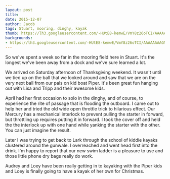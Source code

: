 ```yaml
---
layout: post
title:
date: 2015-12-07
author: Jacob
tags: Stuart, mooring, dinghy, kayak
thumb: https://lh3.googleusercontent.com/-HUtE8-kemwE/VmY8z26oTCI/AAAAAAAAGMY/NX01Hlboi4o/s640/blogger-image--1645245359.jpg
backgrounds:
- https://lh3.googleusercontent.com/-HUtE8-kemwE/VmY8z26oTCI/AAAAAAAAGMY/NX01Hlboi4o/s640/blogger-image--1645245359.jpg
---
```


So we've spent a week so far in the mooring field here in Stuart.  It's the longest we've been away from a dock and we've sure learned a lot.  

We arrived on Saturday afternoon of Thanksgiving weekend.  It wasn't until we tied up on the ball that we looked around and saw that we are on the very next ball from our pals on kid boat Piper.  It's been great fun hanging out with Lisa and Tripp and their awesome kids.

April had her first occasion to solo in the dinghy, and of course, to experience the rite of passage that is flooding the outboard.  I came out to help her and tried the old wide open throttle trick to hilarious effect.  Our Mercury has a mechanical interlock to prevent pulling the starter in forward, but throttling up requires putting it in forward.  I took the cover off and held the the interlock up with one hand while yanking the starter with the other.  You can just imagine the result.

Later I was trying to get back to Lark through the school of kiddie kayaks clustered around the gunwale.  I overreached and went head first into the drink.  I'm happy to report that our new swim ladder is a pleasure to use and those little phone dry bags really do work.

Audrey and Loey have been really getting in to kayaking with the Piper kids and Loey is finally going to have a kayak of her own for Christmas.

